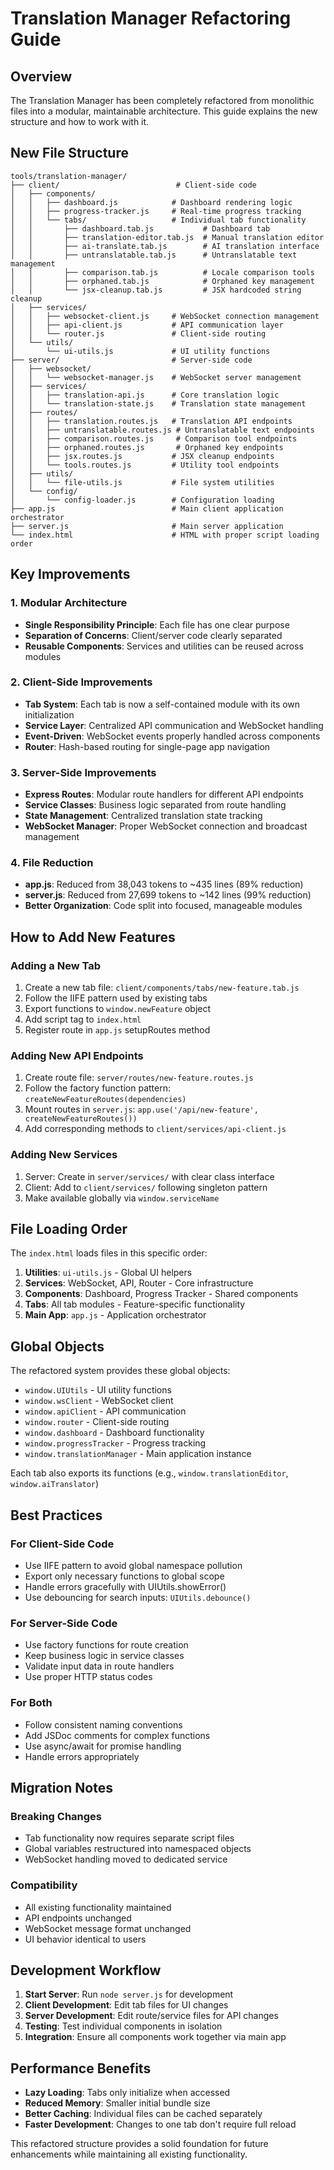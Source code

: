 # Translation Manager Refactoring Guide

## Overview

The Translation Manager has been completely refactored from monolithic files into a modular, maintainable architecture. This guide explains the new structure and how to work with it.

## New File Structure

```
tools/translation-manager/
├── client/                          # Client-side code
│   ├── components/
│   │   ├── dashboard.js            # Dashboard rendering logic
│   │   ├── progress-tracker.js     # Real-time progress tracking
│   │   └── tabs/                   # Individual tab functionality
│   │       ├── dashboard.tab.js           # Dashboard tab
│   │       ├── translation-editor.tab.js  # Manual translation editor
│   │       ├── ai-translate.tab.js        # AI translation interface
│   │       ├── untranslatable.tab.js      # Untranslatable text management
│   │       ├── comparison.tab.js          # Locale comparison tools
│   │       ├── orphaned.tab.js            # Orphaned key management
│   │       └── jsx-cleanup.tab.js         # JSX hardcoded string cleanup
│   ├── services/
│   │   ├── websocket-client.js     # WebSocket connection management
│   │   ├── api-client.js           # API communication layer
│   │   └── router.js               # Client-side routing
│   └── utils/
│       └── ui-utils.js             # UI utility functions
├── server/                         # Server-side code
│   ├── websocket/
│   │   └── websocket-manager.js    # WebSocket server management
│   ├── services/
│   │   ├── translation-api.js      # Core translation logic
│   │   └── translation-state.js    # Translation state management
│   ├── routes/
│   │   ├── translation.routes.js   # Translation API endpoints
│   │   ├── untranslatable.routes.js # Untranslatable text endpoints
│   │   ├── comparison.routes.js     # Comparison tool endpoints
│   │   ├── orphaned.routes.js       # Orphaned key endpoints
│   │   ├── jsx.routes.js           # JSX cleanup endpoints
│   │   └── tools.routes.js         # Utility tool endpoints
│   ├── utils/
│   │   └── file-utils.js           # File system utilities
│   └── config/
│       └── config-loader.js        # Configuration loading
├── app.js                          # Main client application orchestrator
├── server.js                       # Main server application
└── index.html                      # HTML with proper script loading order
```

## Key Improvements

### 1. Modular Architecture
- **Single Responsibility Principle**: Each file has one clear purpose
- **Separation of Concerns**: Client/server code clearly separated
- **Reusable Components**: Services and utilities can be reused across modules

### 2. Client-Side Improvements
- **Tab System**: Each tab is now a self-contained module with its own initialization
- **Service Layer**: Centralized API communication and WebSocket handling
- **Event-Driven**: WebSocket events properly handled across components
- **Router**: Hash-based routing for single-page app navigation

### 3. Server-Side Improvements
- **Express Routes**: Modular route handlers for different API endpoints
- **Service Classes**: Business logic separated from route handling
- **State Management**: Centralized translation state tracking
- **WebSocket Manager**: Proper WebSocket connection and broadcast management

### 4. File Reduction
- **app.js**: Reduced from 38,043 tokens to ~435 lines (89% reduction)
- **server.js**: Reduced from 27,699 tokens to ~142 lines (99% reduction)
- **Better Organization**: Code split into focused, manageable modules

## How to Add New Features

### Adding a New Tab
1. Create a new tab file: `client/components/tabs/new-feature.tab.js`
2. Follow the IIFE pattern used by existing tabs
3. Export functions to `window.newFeature` object
4. Add script tag to `index.html`
5. Register route in `app.js` setupRoutes method

### Adding New API Endpoints
1. Create route file: `server/routes/new-feature.routes.js`
2. Follow the factory function pattern: `createNewFeatureRoutes(dependencies)`
3. Mount routes in `server.js`: `app.use('/api/new-feature', createNewFeatureRoutes())`
4. Add corresponding methods to `client/services/api-client.js`

### Adding New Services
1. Server: Create in `server/services/` with clear class interface
2. Client: Add to `client/services/` following singleton pattern
3. Make available globally via `window.serviceName`

## File Loading Order

The `index.html` loads files in this specific order:

1. **Utilities**: `ui-utils.js` - Global UI helpers
2. **Services**: WebSocket, API, Router - Core infrastructure
3. **Components**: Dashboard, Progress Tracker - Shared components
4. **Tabs**: All tab modules - Feature-specific functionality
5. **Main App**: `app.js` - Application orchestrator

## Global Objects

The refactored system provides these global objects:

- `window.UIUtils` - UI utility functions
- `window.wsClient` - WebSocket client
- `window.apiClient` - API communication
- `window.router` - Client-side routing
- `window.dashboard` - Dashboard functionality
- `window.progressTracker` - Progress tracking
- `window.translationManager` - Main application instance

Each tab also exports its functions (e.g., `window.translationEditor`, `window.aiTranslator`)

## Best Practices

### For Client-Side Code
- Use IIFE pattern to avoid global namespace pollution
- Export only necessary functions to global scope
- Handle errors gracefully with UIUtils.showError()
- Use debouncing for search inputs: `UIUtils.debounce()`

### For Server-Side Code
- Use factory functions for route creation
- Keep business logic in service classes
- Validate input data in route handlers
- Use proper HTTP status codes

### For Both
- Follow consistent naming conventions
- Add JSDoc comments for complex functions
- Use async/await for promise handling
- Handle errors appropriately

## Migration Notes

### Breaking Changes
- Tab functionality now requires separate script files
- Global variables restructured into namespaced objects
- WebSocket handling moved to dedicated service

### Compatibility
- All existing functionality maintained
- API endpoints unchanged
- WebSocket message format unchanged
- UI behavior identical to users

## Development Workflow

1. **Start Server**: Run `node server.js` for development
2. **Client Development**: Edit tab files for UI changes
3. **Server Development**: Edit route/service files for API changes
4. **Testing**: Test individual components in isolation
5. **Integration**: Ensure all components work together via main app

## Performance Benefits

- **Lazy Loading**: Tabs only initialize when accessed
- **Reduced Memory**: Smaller initial bundle size
- **Better Caching**: Individual files can be cached separately
- **Faster Development**: Changes to one tab don't require full reload

This refactored structure provides a solid foundation for future enhancements while maintaining all existing functionality.